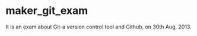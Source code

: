 maker_git_exam
==============

It is an exam about Git-a version control tool and Github, on 30th Aug, 2013. 
